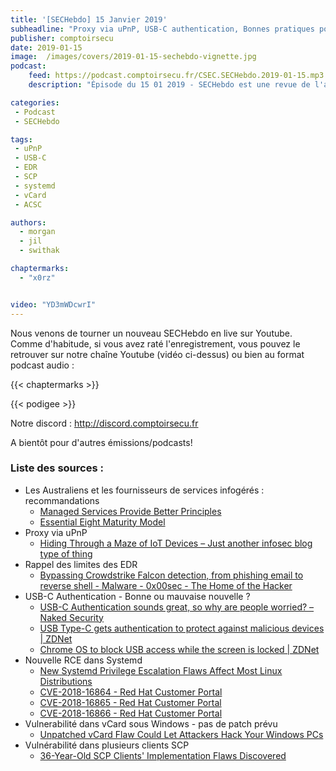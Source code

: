 ```yaml
---
title: '[SECHebdo] 15 Janvier 2019'
subheadline: "Proxy via uPnP, USB-C authentication, Bonnes pratiques pour services infogérés, EDR, Vulns systemd, SCP, vCard, etc."
publisher: comptoirsecu
date: 2019-01-15
image:  /images/covers/2019-01-15-sechebdo-vignette.jpg
podcast:
    feed: https://podcast.comptoirsecu.fr/CSEC.SECHebdo.2019-01-15.mp3
    description: "Épisode du 15 01 2019 - SECHebdo est une revue de l'actualité cybersécurité réalisée en live sur Youtube, généralement le mardi soir."

categories:
 - Podcast
 - SECHebdo

tags:
 - uPnP
 - USB-C
 - EDR
 - SCP
 - systemd
 - vCard
 - ACSC

authors:
  - morgan
  - jil
  - swithak

chaptermarks:
  - "x0rz"


video: "YD3mWDcwrI"
---
```


Nous venons de tourner un nouveau SECHebdo en live sur Youtube. Comme d'habitude, si vous avez raté l'enregistrement, vous pouvez le retrouver sur notre chaîne Youtube (vidéo ci-dessus) ou bien au format podcast audio :

{{< chaptermarks >}}

{{< podigee >}}

Notre discord : <http://discord.comptoirsecu.fr>

A bientôt pour d'autres émissions/podcasts!

### Liste des sources :

*  Les Australiens et les fournisseurs de services infogérés : recommandations
	* [Managed Services Provide Better Principles](https://cyber.gov.au/business/publications/msp-better-practice-principles/Managed_Service_Provider_Better_Practice_Principles.pdf)
	* [Essential Eight Maturity Model](https://www.acsc.gov.au/publications/protect/Essential_Eight_Maturity_Model.pdf)
*  Proxy via uPnP
	* [Hiding Through a Maze of IoT Devices – Just another infosec blog type of thing](https://blog.0day.rocks/hiding-through-a-maze-of-iot-devices-9db7f2067a80)
*  Rappel des limites des EDR
	* [Bypassing Crowdstrike Falcon detection, from phishing email to reverse shell - Malware - 0x00sec - The Home of the Hacker](https://0x00sec.org/t/bypassing-crowdstrike-falcon-detection-from-phishing-email-to-reverse-shell/10802)
*  USB-C Authentication - Bonne ou mauvaise nouvelle ?
	* [USB-C Authentication sounds great, so why are people worried? – Naked Security](https://nakedsecurity.sophos.com/2019/01/14/usb-c-authentication-sounds-great-so-why-are-people-worried/)
	* [USB Type-C gets authentication to protect against malicious devices | ZDNet](https://www.zdnet.com/article/usb-type-c-gets-authentication-to-protect-against-malicious-devices/)
	* [Chrome OS to block USB access while the screen is locked | ZDNet](https://www.zdnet.com/article/chrome-os-to-block-usb-access-while-the-screen-is-locked/)
*  Nouvelle RCE dans Systemd
	* [New Systemd Privilege Escalation Flaws Affect Most Linux Distributions](https://thehackernews.com/2019/01/linux-systemd-exploit.html)
	* [CVE-2018-16864 - Red Hat Customer Portal](https://access.redhat.com/security/cve/cve-2018-16864)
	* [CVE-2018-16865 - Red Hat Customer Portal](https://access.redhat.com/security/cve/cve-2018-16865)
	* [CVE-2018-16866 - Red Hat Customer Portal](https://access.redhat.com/security/cve/cve-2018-16866)
*  Vulnerabilité dans vCard sous Windows - pas de patch prévu
	* [Unpatched vCard Flaw Could Let Attackers Hack Your Windows PCs](https://thehackernews.com/2019/01/vcard-windows-hacking.html)
*  Vulnérabilité dans plusieurs clients SCP
	* [36-Year-Old SCP Clients' Implementation Flaws Discovered](https://thehackernews.com/2019/01/scp-software-vulnerabilities.html)
